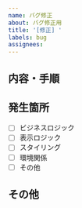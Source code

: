```yaml
---
name: バグ修正
about: バグ修正用
title: '[修正] '
labels: bug
assignees:
---
```


## 内容・手順


## 発生箇所

- [ ] ビジネスロジック
- [ ] 表示ロジック
- [ ] スタイリング
- [ ] 環境関係
- [ ] その他

## その他

